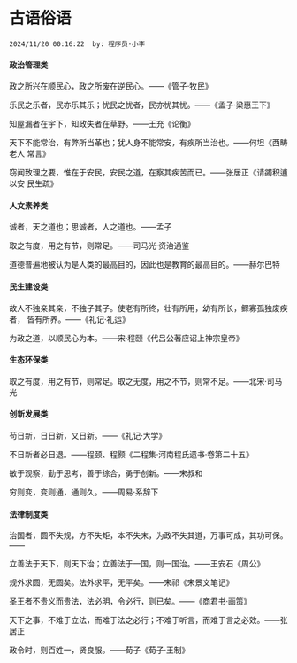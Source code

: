 # 古语俗语
`2024/11/20 00:16:22  by: 程序员·小李`

#### 政治管理类

政之所兴在顺民心，政之所废在逆民心。——《管子·牧民》

乐民之乐者，民亦乐其乐；忧民之忧者，民亦忧其忧。——《孟子·梁惠王下》

知屋漏者在宇下，知政失者在草野。——王充《论衡》

天下不能常治，有弊所当革也；犹人身不能常安，有疾所当治也。——何坦《西畴老人
常言》

窃闻致理之要，惟在于安民，安民之道，在察其疾苦而已。——张居正《请蠲积逋以安
民生疏》

#### 人文素养类

诚者，天之道也；思诚者，人之道也。——孟子

取之有度，用之有节，则常足。——司马光·资治通鉴

道德普遍地被认为是人类的最高目的，因此也是教育的最高目的。——赫尔巴特

#### 民生建设类

故人不独亲其亲，不独子其子。使老有所终，壮有所用，幼有所长，鳏寡孤独废疾者，
皆有所养。——《礼记·礼运》

为政之道，以顺民心为本。——宋·程颐《代吕公著应诏上神宗皇帝》


#### 生态环保类

取之有度，用之有节，则常足。取之无度，用之不节，则常不足。——北宋·司马光


#### 创新发展类

苟日新，日日新，又日新。——《礼记·大学》

不日新者必日退。——程颐、程颢《二程集·河南程氏遗书·卷第二十五》

敏于观察，勤于思考，善于综合，勇于创新。——宋叔和

穷则变，变则通，通则久。——周易·系辞下


#### 法律制度类

治国者，圆不失规，方不失矩，本不失末，为政不失其道，万事可成，其功可保。——

立善法于天下，则天下治；立善法于一国，则一国治。——王安石《周公》

规外求圆，无圆矣。法外求平，无平矣。——宋祁《宋景文笔记》

圣王者不贵义而贵法，法必明，令必行，则已矣。——《商君书·画策》

天下之事，不难于立法，而难于法之必行；不难于听言，而难于言之必效。——张居正

政令时，则百姓一，贤良服。——荀子《荀子·王制》
